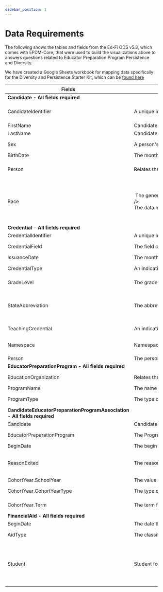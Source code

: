 ```yaml
---
sidebar_position: 1
---
```


# Data Requirements

The following shows the tables and fields from the Ed-Fi ODS v5.3, which comes with EPDM-Core, that were used to build the visualizations above to answers questions related to Educator Preparation Program Persistence and Diversity.

We have created a Google Sheets workbook for mapping data specifically for the Diversity and Persistence Starter Kit, which can be [found here](https://docs.google.com/spreadsheets/d/1eAb3-XQgIrNkyEsSHYik8HNDvv85MRdq66CY7Cu27uw/edit#gid=1865042024)

| Fields | EPDM Description | EPDM DataType | Other Comment |
| --- | --- | --- | --- |
| **Candidate - All fields required** |   |   |   |
| CandidateIdentifier | A unique identifier for each candidate record. | String (60) | Identifiers can be determined by SI if they don't already exist |
| FirstName | Candidate first name. | String (75) |   |
| LastName | Candidate last name. | String (75) |   |
| Sex | A person's gender. | DesciptorDataType (enumeration) | Female, Male, Non-Binary, Not Selected |
| BirthDate | The month, day, and year on which an individual was born. | Date |   |
| Person | Relates the candidate to a generic person. | Person reference | If institution uses a person ID system, will use that info, otherwise created by SI |
| Race |  The general racial category which most clearly reflects the individual's recognition of his or her community or with which the individual most identifies.  /><br />The data model allows for multiple entries so that each individual can specify all appropriate races. | DescriptorDataType (enumeration) | American Indian - Alaska Native, Asian, Black - African American, Choose Not to Respond, Hispanic/Latino, Native Hawaiian - Pacific Islander, Other, White |
| **Credential - All fields required** |   |   |   |
| CredentialIdentifier | A unique identifier assigned to each record in the Credential Extension table. | String (60) |   |
| CredentialField | The field of certification for the certificate (e.g., Mathematics, Music). | DesciptorDataType (enumeration) | See DescriptorValues tab for possible values |
| IssuanceDate | The month, day, and year on which an active credential was issued to an individual. | Date |   |
| CredentialType | An indication of the category of credential an individual holds. | DesciptorDataType (enumeration) | See DescriptorValues tab for possible values |
| GradeLevel | The grade level(s) certified for teaching. | DesciptorDataType (enumeration) collection | See DescriptorValues tab for possible values |
| StateAbbreviation | The abbreviation for the name of the state (within the United States) or extra-state jurisdiction in which a license/credential was issued. | DesciptorDataType (enumeration) | Standard two character abreviation for State of issueance - See DescriptorValues tab for possible values |
| TeachingCredential | An indication of the category of a legal document giving authorization to perform teaching assignment services. | DesciptorDataType (enumeration) |   |
| Namespace | Namespace for the Credential. | String (255) | string of the form `uri:://your_instiution.edu` will be determined by SI |
| Person | The person who obtained and is holding the credential. | Person reference | created by SI |
| **EducatorPreparationProgram - All fields required** |   |   |   |
| EducationOrganization | Relates the program to an EducationOrganization. | EducationOrganization reference | education organizations will be created by SI |
| ProgramName | The name of the Educator Preparation Program. | String (255) |   |
| ProgramType | The type of program. | DesciptorDataType (enumeration) | See DescriptorValues tab for possible values |
| **CandidateEducatorPreparationProgramAssociation - All fields required** |   |   |   |
| Candidate | Candidate for the association. | Candidate reference |   |
| EducatorPreparationProgram | The Program associated to the Candidate. | EducatorPreparationProgram reference |   |
| BeginDate | The begin date for the association. | Date |   |
| ReasonExited | The reason the candidate exited the program. |   | For determining program completion for the starter kit, the descriptor value must be set to 'Completed' |
| CohortYear.SchoolYear | The value for the school year for the cohort | enumeration | four-digit year |
| CohortYear.CohortYearType | The type of the cohort year | DescriptorDataType (enumeration) |   |
| CohortYear.Term | The term for the cohort | DescriptorDataType (enumeration) |   |
| **FinancialAid - All fields required** |   |   |   |
| BeginDate | The date the aid took effect | Date |   |
| AidType | The classification of financial aid awarded to a person for the academic term/year. | DescriptorDataType (enumeration) |   |
| Student | Student for the association | Student reference | A student entity must be created to use financial aid, in most cases the student identifier will be the candidate identifier. If you are using a SI, this will be handled by the SI |

